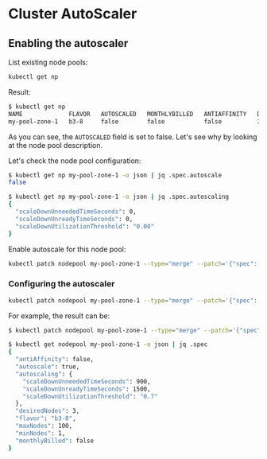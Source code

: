 # Cluster AutoScaler

## Enabling the autoscaler

List existing node pools:
```bash
kubectl get np
```

Result:

```bash
$ kubectl get np
NAME             FLAVOR   AUTOSCALED   MONTHLYBILLED   ANTIAFFINITY   DESIRED   CURRENT   UP-TO-DATE   AVAILABLE   MIN   MAX   AGE
my-pool-zone-1   b3-8     false        false           false          3         3         3            3           0     100   2m45s
```

As you can see, the `AUTOSCALED` field is set to false. Let's see why by looking at the node pool description.

Let's check the node pool configuration:

```bash
$ kubectl get np my-pool-zone-1 -o json | jq .spec.autoscale
false

$ kubectl get np my-pool-zone-1 -o json | jq .spec.autoscaling
{
  "scaleDownUnneededTimeSeconds": 0,
  "scaleDownUnreadyTimeSeconds": 0,
  "scaleDownUtilizationThreshold": "0.00"
}
```

Enable autoscale for this node pool:

```bash
kubectl patch nodepool my-pool-zone-1 --type="merge" --patch='{"spec": {"autoscale": true}}'
```

### Configuring the autoscaler 



```bash
kubectl patch nodepool my-pool-zone-1 --type="merge" --patch='{"spec": {"autoscaling": {"scaleDownUnneededTimeSeconds": <a_value>, "scaleDownUnreadyTimeSeconds": <another_value>, "scaleDownUtilizationThreshold": "<and_another_one>"}}}'
```

For example, the result can be:

```bash
$ kubectl patch nodepool my-pool-zone-1 --type="merge" --patch='{"spec": {"autoscaling": {"scaleDownUnneededTimeSeconds": 900, "scaleDownUnreadyTimeSeconds": 1500, "scaleDownUtilizationThreshold": "0.7"}}}'

$ kubectl get nodepool my-pool-zone-1 -o json | jq .spec
{
  "antiAffinity": false,
  "autoscale": true,
  "autoscaling": {
    "scaleDownUnneededTimeSeconds": 900,
    "scaleDownUnreadyTimeSeconds": 1500,
    "scaleDownUtilizationThreshold": "0.7"
  },
  "desiredNodes": 3,
  "flavor": "b3-8",
  "maxNodes": 100,
  "minNodes": 1,
  "monthlyBilled": false
}
```